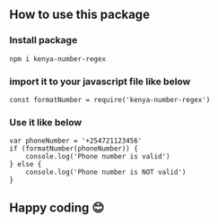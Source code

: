 ## How to use this package

### Install package

`npm i kenya-number-regex`

### import it to your javascript file like below

`const formatNumber = require('kenya-number-regex')`

### Use it like below

```
var phoneNumber = '+254721123456'
if (formatNumber(phoneNumber)) {
    console.log('Phone number is valid')
} else {
    console.log('Phone number is NOT valid')
}
```

## Happy coding 😊
